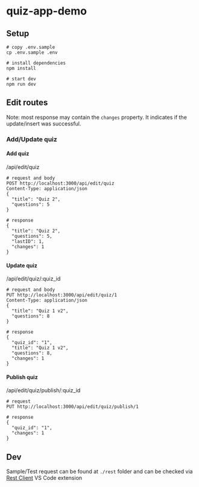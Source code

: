 # quiz-app-demo

## Setup

    # copy .env.sample 
    cp .env.sample .env

    # install dependencies
    npm install

    # start dev
    npm run dev

## Edit routes

Note: most response may contain the `changes` property. It indicates if the update/insert was successful.

### Add/Update quiz

#### Add quiz

/api/edit/quiz

    # request and body 
    POST http://localhost:3000/api/edit/quiz
    Content-Type: application/json
    {
      "title": "Quiz 2",
      "questions": 5
    }

    # response
    {
      "title": "Quiz 2",
      "questions": 5,
      "lastID": 1,
      "changes": 1
    }

#### Update quiz

/api/edit/quiz/:quiz_id

    # request and body
    PUT http://localhost:3000/api/edit/quiz/1
    Content-Type: application/json
    {
      "title": "Quiz 1 v2",
      "questions": 8
    }

    # response
    {
      "quiz_id": "1",
      "title": "Quiz 1 v2",
      "questions": 8,
      "changes": 1
    }

#### Publish quiz

/api/edit/quiz/publish/:quiz_id

    # request
    PUT http://localhost:3000/api/edit/quiz/publish/1

    # response
    {
      "quiz_id": "1",
      "changes": 1
    }

## Dev

Sample/Test request can be found at `./rest` folder and can be checked via [Rest Client](https://marketplace.visualstudio.com/items?itemName=humao.rest-client) VS Code extension
